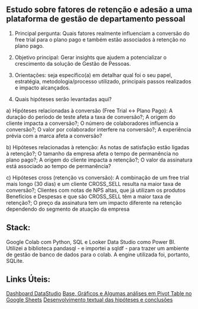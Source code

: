 ## Estudo sobre fatores de retenção e adesão a uma plataforma de gestão de departamento pessoal
1) Principal pergunta: Quais fatores realmente influenciam a conversão do free trial para o plano pago e também estão associados à retenção no plano pago.

2) Objetivo principal: Gerar insights que ajudem a potencializar o crescimento da solução de Gestão de Pessoas.

3) Orientações: seja específico(a) em detalhar qual foi o seu papel, estratégia, metodologia/processo utilizado, principais passos realizados e impacto alcançados.

4) Quais hipóteses serão levantadas aqui?

a) Hipóteses relacionadas à conversão (Free Trial <-> Plano Pago): A duração do período de teste afeta a taxa de conversão?; A origem do cliente impacta a conversão?; O número de colaboradores influencia a conversão?; O valor por colaborador interfere na conversão?; A experiência prévia com a marca afeta a conversão?

b) Hipóteses relacionadas à retenção: As notas de satisfação estão ligadas à retenção?; O tamanho da empresa afeta o tempo de permanência no plano pago?; A origem do cliente impacta a retenção?; O valor da assinatura está associado ao tempo de permanência?

c) Hipóteses cross (retenção vs conversão): A combinação de um free trial mais longo (30 dias) e um cliente CROSS_SELL resulta na maior taxa de conversão?; Clientes com notas de NPS altas, que já utilizam os produtos Benefícios e Despesas e que são CROSS_SELL têm a maior taxa de retenção?; O preço da assinatura tem um impacto diferente na retenção dependendo do segmento de atuação da empresa

## Stack: 
Google Colab com Python, SQL e Looker Data Studio como Power BI. Utilizei a biblioteca pandasql - e importei a sqldf - para trazer um ambiente de gestão de banco de dados para o colab. A engine utilizada foi, portanto, SQLite.

## Links Úteis:
[Dashboard DataStudio](https://lookerstudio.google.com/reporting/8138d00a-be40-472c-a290-878798de3606)
[Base, Gráficos e Algumas análises em Pivot Table no Google Sheets](https://docs.google.com/spreadsheets/d/1bWeUJyin80KMuFm2RkRqMHn3hBR70OwbBoI7GXYU4rM/edit?usp=sharing)
[Desenvolvimento textual das hipóteses e conclusões](https://docs.google.com/document/d/1QZ7EN4Vpk1kf9XcGZdEWWZbQujDEdJNil98-OYJPBuA/edit?tab=t.0)
